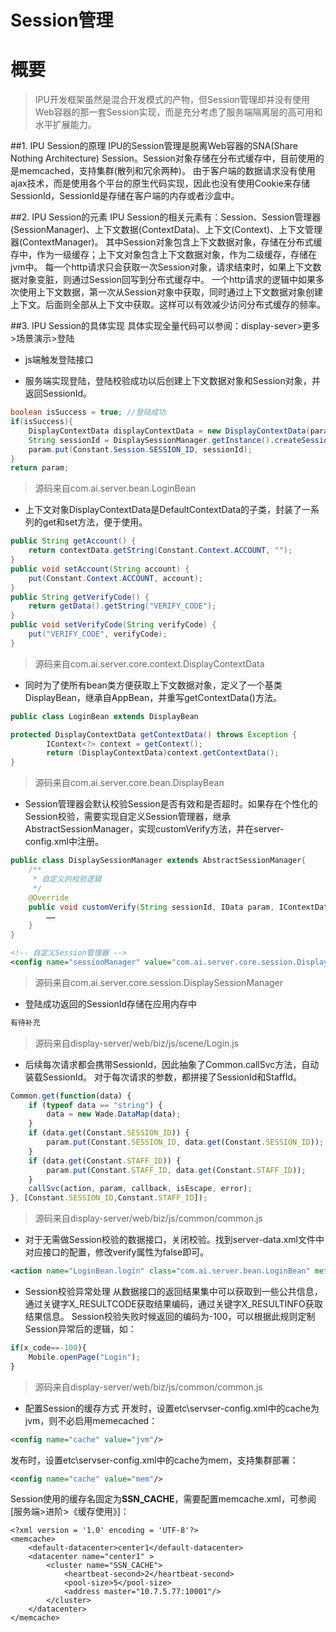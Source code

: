 # Session管理

概要
===
>IPU开发框架虽然是混合开发模式的产物，但Session管理却并没有使用Web容器的那一套Session实现，而是充分考虑了服务端隔离层的高可用和水平扩展能力。

##1. IPU Session的原理
IPU的Session管理是脱离Web容器的SNA(Share Nothing Architecture) Session。Session对象存储在分布式缓存中，目前使用的是memcached，支持集群(散列和冗余两种)。
由于客户端的数据请求没有使用ajax技术，而是使用各个平台的原生代码实现，因此也没有使用Cookie来存储SessionId，SessionId是存储在客户端的内存或者沙盒中。

##2. IPU Session的元素
IPU Session的相关元素有：Session、Session管理器(SessionManager)、上下文数据(ContextData)、上下文(Context)、上下文管理器(ContextManager)。
其中Session对象包含上下文数据对象，存储在分布式缓存中，作为一级缓存；上下文对象包含上下文数据对象，作为二级缓存，存储在jvm中。
每一个http请求只会获取一次Session对象，请求结束时，如果上下文数据对象变脏，则通过Session回写到分布式缓存中。
一个http请求的逻辑中如果多次使用上下文数据，第一次从Session对象中获取，同时通过上下文数据对象创建上下文。后面则全部从上下文中获取。这样可以有效减少访问分布式缓存的频率。

##3. IPU Session的具体实现
具体实现全量代码可以参阅：display-sever>更多>场景演示>登陆
- js端触发登陆接口

- 服务端实现登陆，登陆校验成功以后创建上下文数据对象和Session对象，并返回SessionId。
```java
boolean isSuccess = true; //登陆成功
if(isSuccess){
    DisplayContextData displayContextData = new DisplayContextData(param.getString("ACCOUNT"));
    String sessionId = DisplaySessionManager.getInstance().createSession(displayContextData);
    param.put(Constant.Session.SESSION_ID, sessionId);
}
return param;
```
>源码来自com.ai.server.bean.LoginBean

- 上下文对象DisplayContextData是DefaultContextData的子类，封装了一系列的get和set方法，便于使用。
```java
public String getAccount() {
    return contextData.getString(Constant.Context.ACCOUNT, "");
}
public void setAccount(String account) {
    put(Constant.Context.ACCOUNT, account);
}
public String getVerifyCode() {
    return getData().getString("VERIFY_CODE");
}
public void setVerifyCode(String verifyCode) {
    put("VERIFY_CODE", verifyCode);
}
```
>源码来自com.ai.server.core.context.DisplayContextData

- 同时为了使所有bean类方便获取上下文数据对象，定义了一个基类DisplayBean，继承自AppBean，并重写getContextData()方法。
```java
public class LoginBean extends DisplayBean
```
```java
protected DisplayContextData getContextData() throws Exception {
        IContext<?> context = getContext();
        return (DisplayContextData)context.getContextData();
}
```
>源码来自com.ai.server.core.bean.DisplayBean

- Session管理器会默认校验Session是否有效和是否超时。如果存在个性化的Session校验，需要实现自定义Session管理器，继承AbstractSessionManager，实现customVerify方法，并在server-config.xml中注册。
```java
public class DisplaySessionManager extends AbstractSessionManager{
	/**
	 * 自定义的校验逻辑
	 */
	@Override
	public void customVerify(String sessionId, IData param, IContextData contextData) throws Exception {
		……
	}
}
```
```xml
<!-- 自定义Session管理器 -->
<config name="sessionManager" value="com.ai.server.core.session.DisplaySessionManager"/>
```
>源码来自com.ai.server.core.session.DisplaySessionManager 

- 登陆成功返回的SessionId存储在应用内存中
```javascript
有待补充
```
>源码来自display-server/web/biz/js/scene/Login.js

- 后续每次请求都会携带SessionId，因此抽象了Common.callSvc方法，自动装载SessionId。
对于每次请求的参数，都拼接了SessionId和StaffId。
```javascript
Common.get(function(data) {
	if (typeof data == "string") {
		data = new Wade.DataMap(data);
	}
	if (data.get(Constant.SESSION_ID)) {
		param.put(Constant.SESSION_ID, data.get(Constant.SESSION_ID));
	}
	if (data.get(Constant.STAFF_ID)) {
		param.put(Constant.STAFF_ID, data.get(Constant.STAFF_ID));
	}
	callSvc(action, param, callback, isEscape, error);
}, [Constant.SESSION_ID,Constant.STAFF_ID]);
```
>源码来自display-server/web/biz/js/common/common.js

- 对于无需做Session校验的数据接口，关闭校验。找到server-data.xml文件中对应接口的配置，修改verify属性为false即可。
```xml
<action name="LoginBean.login" class="com.ai.server.bean.LoginBean" method="login" verify="false"></action>
```

- Session校验异常处理
从数据接口的返回结果集中可以获取到一些公共信息，通过关键字X_RESULTCODE获取结果编码，通过关键字X_RESULTINFO获取结果信息。
Session校验失败时候返回的编码为-100，可以根据此规则定制Session异常后的逻辑，如：
```javascript
if(x_code==-100){
    Mobile.openPage("Login");
}
```
>源码来自display-server/web/biz/js/common/common.js

- 配置Session的缓存方式
开发时，设置etc\servser-config.xml中的cache为jvm，则不必启用memecached：
```xml
<config name="cache" value="jvm"/>
```
发布时，设置etc\servser-config.xml中的cache为mem，支持集群部署：
```xml
<config name="cache" value="mem"/>
```
Session使用的缓存名固定为**SSN_CACHE**，需要配置memcache.xml，可参阅[服务端>进阶>《缓存使用》]：
```
<?xml version = '1.0' encoding = 'UTF-8'?>
<memcache>
    <default-datacenter>center1</default-datacenter>
    <datacenter name="center1" >
        <cluster name="SSN_CACHE">
            <heartbeat-second>2</heartbeat-second>
            <pool-size>5</pool-size>
            <address master="10.7.5.77:10001"/>
        </cluster>
    </datacenter>
</memcache>  
```